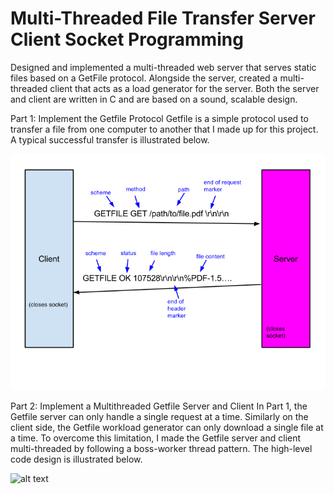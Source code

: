 # Multi-Threaded File Transfer Server Client Socket Programming
Designed and implemented a multi-threaded web server that serves static files based on a GetFile protocol. Alongside the server, created a multi-threaded client that acts as a load generator for the server. Both the server and client are written in C and are based on a sound, scalable design.

Part 1: Implement the Getfile Protocol
Getfile is a simple protocol used to transfer a file from one computer to another that I made up for this project. A typical successful transfer is illustrated below.

![alt text](https://github.com/JulianMei/Socket-programming-Multi-Threaded-File-Transfer-Server-and-Client/blob/master/gftransfer.png)

Part 2: Implement a Multithreaded Getfile Server and Client
In Part 1, the Getfile server can only handle a single request at a time. Similarly on the client side, the Getfile workload generator can only download a single file at a time. To overcome this limitation, I made the Getfile server and client multi-threaded by following a boss-worker thread pattern. The high-level code design is illustrated below.

![alt text](https://github.com/JulianMei/Socket-programming-Multi-Threaded-File-Transfer-Server-and-Client/blob/master/High-_Level_Design.jpg)

